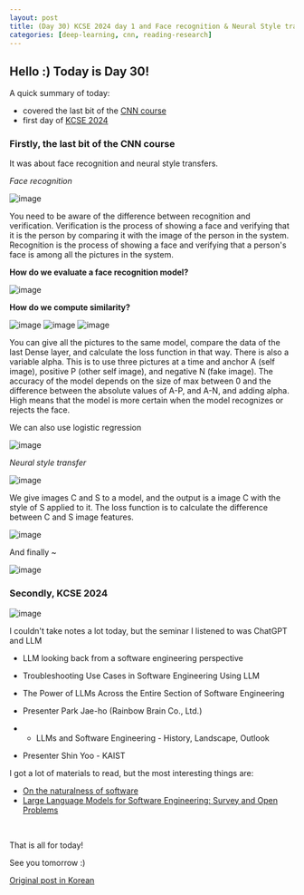 ```yaml
---
layout: post
title: (Day 30) KCSE 2024 day 1 and Face recognition & Neural Style transfer
categories: [deep-learning, cnn, reading-research]
---
```


## Hello :) Today is Day 30!
A quick summary of today:
* covered the last bit of the [CNN course](https://www.coursera.org/learn/convolutional-neural-networks/home/week/4)
* first day of [KCSE 2024](http://sigsoft.or.kr/kcse2024/)

### Firstly, the last bit of the CNN course

It was about face recognition and neural style transfers.

_Face recognition_

![image](https://github.com/ivanstudyblog/ivanstudyblog.github.io/assets/167014511/41999682-7d92-4ae5-9acc-9d9d835c2e48)

You need to be aware of the difference between recognition and verification.
Verification is the process of showing a face and verifying that it is the person by comparing it with the image of the person in the system.
Recognition is the process of showing a face and verifying that a person's face is among all the pictures in the system.

**How do we evaluate a face recognition model?**

![image](https://github.com/ivanstudyblog/ivanstudyblog.github.io/assets/167014511/efc3369d-8ac1-405d-9317-923b220dfd17)

**How do we compute similarity?**

![image](https://github.com/ivanstudyblog/ivanstudyblog.github.io/assets/167014511/56490cfb-bc6a-4669-af7f-9b4a2a0b6597)
![image](https://github.com/ivanstudyblog/ivanstudyblog.github.io/assets/167014511/4f119864-6118-4b57-9385-6ff47e05c0b7)
![image](https://github.com/ivanstudyblog/ivanstudyblog.github.io/assets/167014511/6fba6ad6-ec65-4733-a8e6-10aef7a14517)

You can give all the pictures to the same model, compare the data of the last Dense layer, and calculate the loss function in that way.
There is also a variable alpha. This is to use three pictures at a time and anchor A (self image), positive P (other self image), and negative N (fake image). The accuracy of the model depends on the size of max between 0 and the difference between the absolute values of A-P, and A-N, and adding alpha. High means that the model is more certain when the model recognizes or rejects the face.

We can also use logistic regression

![image](https://github.com/ivanstudyblog/ivanstudyblog.github.io/assets/167014511/8edd2c21-e2f8-4929-8481-ba8b5a36b236)

_Neural style transfer_

![image](https://github.com/ivanstudyblog/ivanstudyblog.github.io/assets/167014511/c8af9d88-bc28-446e-9e7b-43d0ac5d830a)

We give images C and S to a model, and the output is a image C with the style of S applied to it.
The loss function is to calculate the difference between C and S image features.

![image](https://github.com/ivanstudyblog/ivanstudyblog.github.io/assets/167014511/c8142091-3a48-4344-8703-773857ab638e)

And finally ~

![image](https://github.com/ivanstudyblog/ivanstudyblog.github.io/assets/167014511/3ce6ea08-fa1b-48b4-afdf-b787195948fe)

### Secondly, KCSE 2024

![image](https://github.com/ivanstudyblog/ivanstudyblog.github.io/assets/167014511/d1df2ad8-e96d-45bd-90c7-f55c7f497468)

I couldn't take notes a lot today, but the seminar I listened to was
ChatGPT and LLM
- LLM looking back from a software engineering perspective
- Troubleshooting Use Cases in Software Engineering Using LLM
- The Power of LLMs Across the Entire Section of Software Engineering
- Presenter Park Jae-ho (Rainbow Brain Co., Ltd.)

- - LLMs and Software Engineering - History, Landscape, Outlook
- Presenter Shin Yoo - KAIST

I got a lot of materials to read, but the most interesting things are:
* [On the naturalness of software](https://people.inf.ethz.ch/suz/publications/natural.pdf)
* [Large Language Models for Software Engineering: Survey and Open Problems](https://arxiv.org/abs/2310.03533)

<br/>

That is all for today!

See you tomorrow :)

[Original post in Korean](https://50daysml.blogspot.com/2024/01/day-30-day-1-face-recognition-neural.html)

